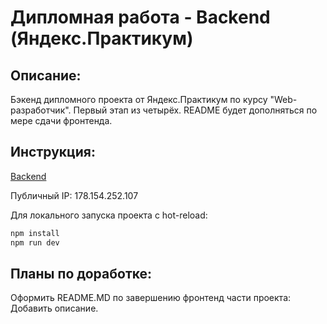 # Дипломная работа - Backend (Яндекс.Практикум)

## **Описание:**

Бэкенд дипломного проекта от Яндекс.Практикум по курсу "Web-разработчик". Первый этап из четырёх. README будет дополняться по мере сдачи фронтенда.

## **Инструкция:**

[Backend](https://api.mesto.nikogriffs.nomoredomains.work)

Публичный IP: 178.154.252.107

Для локального запуска проекта с hot-reload:

```sh
npm install
npm run dev
```

## **Планы по доработке:**

Оформить README.MD по завершению фронтенд части проекта: Добавить описание.
